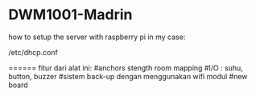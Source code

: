 # DWM1001-Madrin
 
how to setup the server with raspberry pi
in my case:

/etc/dhcp.conf

======
fitur dari alat ini:
 #anchors stength room mapping
 #I/O : suhu, button, buzzer
 #sistem back-up dengan menggunakan wifi modul
 #new board
